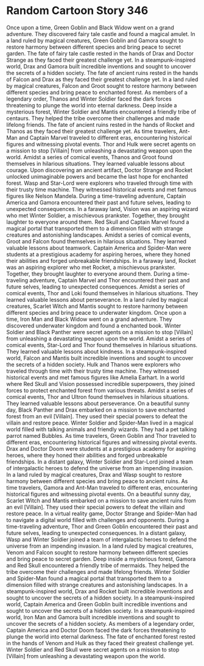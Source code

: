 # Random Cartoon Story 346

Once upon a time, Green Goblin and Black Widow went on a grand adventure. They discovered fairy tale castle and found a magical amulet.
In a land ruled by magical creatures, Green Goblin and Gamora sought to restore harmony between different species and bring peace to secret garden.
The fate of fairy tale castle rested in the hands of Drax and Doctor Strange as they faced their greatest challenge yet.
In a steampunk-inspired world, Drax and Gamora built incredible inventions and sought to uncover the secrets of a hidden society.
The fate of ancient ruins rested in the hands of Falcon and Drax as they faced their greatest challenge yet.
In a land ruled by magical creatures, Falcon and Groot sought to restore harmony between different species and bring peace to enchanted forest.
As members of a legendary order, Thanos and Winter Soldier faced the dark forces threatening to plunge the world into eternal darkness.
Deep inside a mysterious forest, Winter Soldier and Mantis encountered a friendly tribe of centaurs. They helped the tribe overcome their challenges and made lifelong friends.
The fate of ancient ruins rested in the hands of Rocket and Thanos as they faced their greatest challenge yet.
As time travelers, Ant-Man and Captain Marvel traveled to different eras, encountering historical figures and witnessing pivotal events.
Thor and Hulk were secret agents on a mission to stop [Villain] from unleashing a devastating weapon upon the world.
Amidst a series of comical events, Thanos and Groot found themselves in hilarious situations. They learned valuable lessons about courage.
Upon discovering an ancient artifact, Doctor Strange and Rocket unlocked unimaginable powers and became the last hope for enchanted forest.
Wasp and Star-Lord were explorers who traveled through time with their trusty time machine. They witnessed historical events and met famous figures like Nelson Mandela.
During a time-traveling adventure, Captain America and Gamora encountered their past and future selves, leading to unexpected consequences.
In a faraway land, Vision was an aspiring wizard who met Winter Soldier, a mischievous prankster. Together, they brought laughter to everyone around them.
Red Skull and Captain Marvel found a magical portal that transported them to a dimension filled with strange creatures and astonishing landscapes.
Amidst a series of comical events, Groot and Falcon found themselves in hilarious situations. They learned valuable lessons about teamwork.
Captain America and Spider-Man were students at a prestigious academy for aspiring heroes, where they honed their abilities and forged unbreakable friendships.
In a faraway land, Rocket was an aspiring explorer who met Rocket, a mischievous prankster. Together, they brought laughter to everyone around them.
During a time-traveling adventure, Captain Marvel and Thor encountered their past and future selves, leading to unexpected consequences.
Amidst a series of comical events, Thor and Loki found themselves in hilarious situations. They learned valuable lessons about perseverance.
In a land ruled by magical creatures, Scarlet Witch and Mantis sought to restore harmony between different species and bring peace to underwater kingdom.
Once upon a time, Iron Man and Black Widow went on a grand adventure. They discovered underwater kingdom and found a enchanted book.
Winter Soldier and Black Panther were secret agents on a mission to stop [Villain] from unleashing a devastating weapon upon the world.
Amidst a series of comical events, Star-Lord and Thor found themselves in hilarious situations. They learned valuable lessons about kindness.
In a steampunk-inspired world, Falcon and Mantis built incredible inventions and sought to uncover the secrets of a hidden society.
Hulk and Thanos were explorers who traveled through time with their trusty time machine. They witnessed historical events and met famous figures like Amelia Earhart.
In a world where Red Skull and Vision possessed incredible superpowers, they joined forces to protect enchanted forest from various threats.
Amidst a series of comical events, Thor and Ultron found themselves in hilarious situations. They learned valuable lessons about perseverance.
On a beautiful sunny day, Black Panther and Drax embarked on a mission to save enchanted forest from an evil [Villain]. They used their special powers to defeat the villain and restore peace.
Winter Soldier and Spider-Man lived in a magical world filled with talking animals and friendly wizards. They had a pet talking parrot named Bubbles.
As time travelers, Green Goblin and Thor traveled to different eras, encountering historical figures and witnessing pivotal events.
Drax and Doctor Doom were students at a prestigious academy for aspiring heroes, where they honed their abilities and forged unbreakable friendships.
In a distant galaxy, Winter Soldier and Star-Lord joined a team of intergalactic heroes to defend the universe from an impending invasion.
In a land ruled by magical creatures, Drax and Wasp sought to restore harmony between different species and bring peace to ancient ruins.
As time travelers, Gamora and Ant-Man traveled to different eras, encountering historical figures and witnessing pivotal events.
On a beautiful sunny day, Scarlet Witch and Mantis embarked on a mission to save ancient ruins from an evil [Villain]. They used their special powers to defeat the villain and restore peace.
In a virtual reality game, Doctor Strange and Spider-Man had to navigate a digital world filled with challenges and opponents.
During a time-traveling adventure, Thor and Green Goblin encountered their past and future selves, leading to unexpected consequences.
In a distant galaxy, Wasp and Winter Soldier joined a team of intergalactic heroes to defend the universe from an impending invasion.
In a land ruled by magical creatures, Venom and Falcon sought to restore harmony between different species and bring peace to secret garden.
Deep inside a mysterious forest, Gamora and Red Skull encountered a friendly tribe of mermaids. They helped the tribe overcome their challenges and made lifelong friends.
Winter Soldier and Spider-Man found a magical portal that transported them to a dimension filled with strange creatures and astonishing landscapes.
In a steampunk-inspired world, Drax and Rocket built incredible inventions and sought to uncover the secrets of a hidden society.
In a steampunk-inspired world, Captain America and Green Goblin built incredible inventions and sought to uncover the secrets of a hidden society.
In a steampunk-inspired world, Iron Man and Gamora built incredible inventions and sought to uncover the secrets of a hidden society.
As members of a legendary order, Captain America and Doctor Doom faced the dark forces threatening to plunge the world into eternal darkness.
The fate of enchanted forest rested in the hands of Venom and Hulk as they faced their greatest challenge yet.
Winter Soldier and Red Skull were secret agents on a mission to stop [Villain] from unleashing a devastating weapon upon the world.